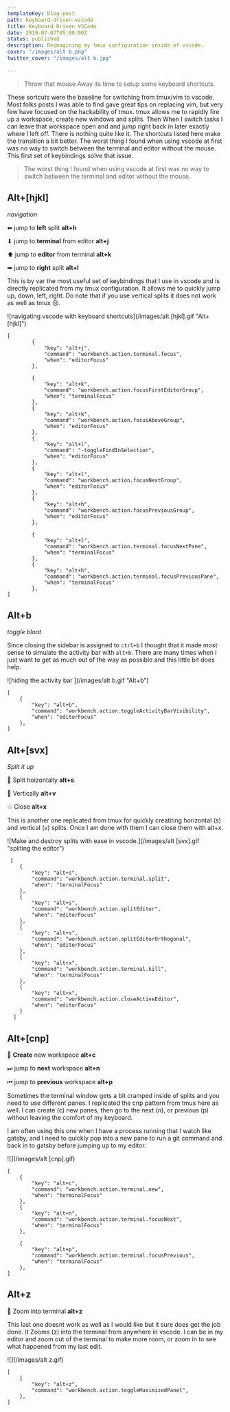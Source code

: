 ```yaml
---
templateKey: blog-post
path: keyboard-driven-vscode
title: Keyboard Driven VSCode
date: 2019-07-07T05:00:00Z
status: published
description: Reimagining my tmux configuration inside of vscode.
cover: "/images/alt b.png"
twitter_cover: "/images/alt b.jpg"

---
```

> Throw that mouse Away its time to setup some keyboard shortcuts.

These sortcuts were the baseline for switching from tmux/vim to vscode.  Most folks posts I was able to find gave great tips on replacing vim, but very few have focused on the hackability of tmux.  tmux allows me to rapidly fire up a workspace, create new windows and splits.  Then When I switch tasks I can leave that workspace open and and jump right back in later exactly where I left off.  There is nothing quite like it.  The shortcuts listed here make the transition a bit better. The worst thing I found when using vscode at first was no way to switch between the terminal and editor without the mouse.  This first set of keybindings solve that issue.

> The worst thing I found when using vscode at first was no way to switch between the terminal and editor without the mouse.

## Alt+\[hjkl\]

_navigation_

⬅ jump to **left** split **alt+h**

⬇ jump to **terminal** from editor **alt+j**

⬆ jump to **editor** from terminal **alt+k**

➡ jump to **right** split **alt+l**

This is by var the most useful set of keybindings that I use in vscode and is directly replicated from my tmux configuration.  It allows me to quickly jump up, down, left, right.  Do note that if you use vertical splits it does not work as well as tmux 😢.

![navigating vscode with keyboard shortcuts](/images/alt \[hjkl\].gif "Alt+[hjkl]")

    [
            {
                "key": "alt+j",
                "command": "workbench.action.terminal.focus",
                "when": "editorFocus"
            },
        
            {
                "key": "alt+k",
                "command": "workbench.action.focusFirstEditorGroup",
                "when": "terminalFocus"
            },
            {
                "key": "alt+k",
                "command": "workbench.action.focusAboveGroup",
                "when": "editorFocus"
            },
            {
                "key": "alt+l",
                "command": "-toggleFindInSelection",
                "when": "editorFocus"
            },
            {
                "key": "alt+l",
                "command": "workbench.action.focusNextGroup",
                "when": "editorFocus"
            },
            {
                "key": "alt+h",
                "command": "workbench.action.focusPreviousGroup",
                "when": "editorFocus"
            },
        
            {
                "key": "alt+l",
                "command": "workbench.action.terminal.focusNextPane",
                "when": "terminalFocus"
            },
            {
                "key": "alt+h",
                "command": "workbench.action.terminal.focusPreviousPane",
                "when": "terminalFocus"
            },
    ]

## Alt+b

_toggle bloat_

Since closing the sidebar is assigned to `ctrl+b` I thought that it made most sense to simulate the activity bar with `alt+b`.  There are many times when I just want to get as much out of the way as possible and this little bit does help.

![hiding the activity bar ](/images/alt b.gif "Alt+b")

    [
        {
            "key": "alt+b",
            "command": "workbench.action.toggleActivityBarVisibility",
            "when": "editorFocus"
        },
    ]

## Alt+\[svx\]

_Split it up_

🙌 Split hoizontally **alt+s**

🍌 Vertically **alt+v**

💥 Close **alt+x**

This is another one replicated from tmux for quickly creatiting horizontal (s) and vertical (v) splits.  Once I am done with them I can close them with alt+x.

![Make and destroy splits with ease in vscode.](/images/alt \[svx\].gif "spliting the editor")

     [
        {
            "key": "alt+s",
            "command": "workbench.action.terminal.split",
            "when": "terminalFocus"
        },
        {
            "key": "alt+s",
            "command": "workbench.action.splitEditor",
            "when": "editorFocus"
        },
        {
            "key": "alt+v",
            "command": "workbench.action.splitEditorOrthogonal",
            "when": "editorFocus"
        },
        {
            "key": "alt+x",
            "command": "workbench.action.terminal.kill",
            "when": "terminalFocus"
        },
        {
            "key": "alt+x",
            "command": "workbench.action.closeActiveEditor",
            "when": "editorFocus"
        }
      ]

## Alt+\[cnp\]

🤲 **Create** new workspace **alt+c**

⏭ jump to **next** workspace **alt+n**

⏮ jump to **previous** workspace **alt+p**


Sometimes the terminal window gets a bit cramped inside of splits and you need to use different panes.  I replicated the cnp pattern from tmux here as well.  I can create (c) new panes, then go to the next (n), or previous (p) without leaving the comfort of my keyboard.

I am often using this one when I have a process running that I watch like gatsby, and I need to quickly pop into a new pane to run a git command and back in to gatsby before jumping up to my editor.

![](/images/alt \[cnp\].gif)

    [
        {
            "key": "alt+c",
            "command": "workbench.action.terminal.new",
            "when": "terminalFocus"
        },
        {
            "key": "alt+n",
            "command": "workbench.action.terminal.focusNext",
            "when": "terminalFocus"
        },
    
        {
            "key": "alt+p",
            "command": "workbench.action.terminal.focusPrevious",
            "when": "terminalFocus"
        },
    ]

## Alt+z

🗻 Zoom into terminal **alt+z**

This last one doesnt work as well as I would like but it sure does get the job done.  It Zooms (z) into the terminal from anywhere in vscode.  I can be in my editor and zoom out of the terminal to make more room, or zoom in to see what happened from my last edit.

![](/images/alt z.gif)

    [
        {
            "key": "alt+z",
            "command": "workbench.action.toggleMaximizedPanel",
        },
    ]